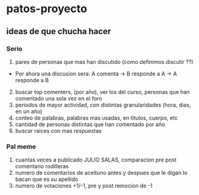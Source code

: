 # patos-proyecto

## ideas de que chucha hacer

### Serio
1. pares de personas que mas han discutido (como definimos discutir ??)
  * Por ahora una discusion sera: A comenta -> B responde a A -> A responde a B
2. buscar top comenters, (por año), ver los del curso, personas que han comentado una sola vez en el foro
3. periodos de mayor actividad, con distintas granularidades (hora, dias, en un año)
4. conteo de palabras, palabras mas usadas, en titulos, cuerpo, etc
5. cantidad de personas distintas que han comentado por año
6. buscar raices con mas respuestas

### Pal meme
1. cuantas veces a publicado JULIO SALAS, comparacion pre post comentario rodilleras
2. numero de comentarios de aceituno antes y despues que le digan lo bacan que es su apellido
3. numero de votaciones  +1/-1, pre y post remocion de -1

